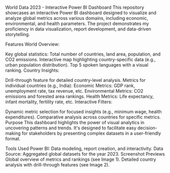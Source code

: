World Data 2023 - Interactive Power BI Dashboard
This repository showcases an interactive Power BI dashboard designed to visualize and analyze global metrics across various domains, including economic, environmental, and health parameters. The project demonstrates my proficiency in data visualization, report development, and data-driven storytelling.

Features
World Overview:

Key global statistics: Total number of countries, land area, population, and CO2 emissions.
Interactive map highlighting country-specific data (e.g., urban population distribution).
Top 5 spoken languages with a visual ranking.
Country Insights:

Drill-through feature for detailed country-level analysis.
Metrics for individual countries (e.g., India):
Economic Metrics: GDP rank, unemployment rate, tax revenue, etc.
Environmental Metrics: CO2 emissions and forested area rankings.
Health Metrics: Life expectancy, infant mortality, fertility rate, etc.
Interactive Filters:

Dynamic metric selection for focused insights (e.g., minimum wage, health expenditures).
Comparative analysis across countries for specific metrics.
Purpose
This dashboard highlights the power of visual analytics in uncovering patterns and trends. It's designed to facilitate easy decision-making for stakeholders by presenting complex datasets in a user-friendly format.

Tools Used
Power BI: Data modeling, report creation, and interactivity.
Data Source: Aggregated global datasets for the year 2023.
Screenshot Previews
Global overview of metrics and rankings (see Image 1).
Detailed country analysis with drill-through features (see Image 2).
